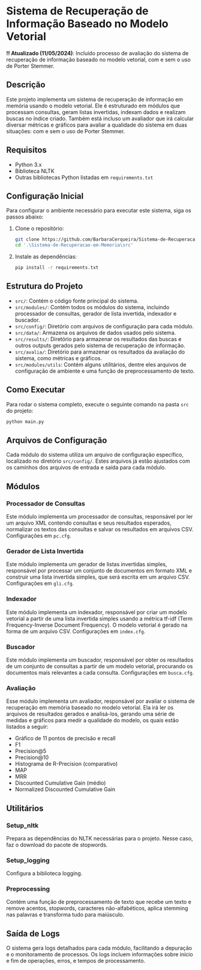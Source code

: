 # Sistema de Recuperação de Informação Baseado no Modelo Vetorial

**!! Atualizado (11/05/2024)**: Incluído processo de avaliação do sistema de recuperação de informação baseado no modelo vetorial, com e sem o uso de Porter Stemmer.

## Descrição
Este projeto implementa um sistema de recuperação de informação em memória usando o modelo vetorial. Ele é estruturado em módulos que processam consultas, geram listas invertidas, indexam dados e realizam buscas no índice criado. Também está incluso um avaliador que irá calcular diversar métricas e gráficos para avaliar a qualidade do sistema em duas situações: com e sem o uso de Porter Stemmer.

## Requisitos
- Python 3.x
- Biblioteca NLTK
- Outras bibliotecas Python listadas em `requirements.txt`

## Configuração Inicial
Para configurar o ambiente necessário para executar este sistema, siga os passos abaixo:

1. Clone o repositório:
   ```bash
   git clone https://github.com/BarbaraCerqueira/Sistema-de-Recuperacao-em-Memoria.git
   cd '.\Sistema-de-Recuperacao-em-Memoria\src'
   ```

2. Instale as dependências:
   ```bash
   pip install -r requirements.txt
   ```

## Estrutura do Projeto
- `src/`: Contém o código fonte principal do sistema.
- `src/modules/`: Contém todos os módulos do sistema, incluindo processador de consultas, gerador de lista invertida, indexador e buscador.
- `src/config/`: Diretório com arquivos de configuração para cada módulo.
- `src/data/`: Armazena os arquivos de dados usados pelo sistema.
- `src/results/`: Diretório para armazenar os resultados das buscas e outros outputs gerados pelo sistema de recuperação de informação.
- `src/avalia/`: Diretório para armazenar os resultados da avaliação do sistema, como métricas e gráficos.
- `src/modules/utils`: Contém alguns utilitários, dentre eles arquivos de configuração de ambiente e uma função de preprocessamento de texto.

## Como Executar
Para rodar o sistema completo, execute o seguinte comando na pasta `src` do projeto:

```bash
python main.py
```

## Arquivos de Configuração
Cada módulo do sistema utiliza um arquivo de configuração específico, localizado no diretório `src/config/`. Estes arquivos já estão ajustados com os caminhos dos arquivos de entrada e saída para cada módulo.

## Módulos
### Processador de Consultas
Este módulo implementa um processador de consultas, responsável por ler um arquivo XML contendo consultas e seus resultados esperados, normalizar os textos das consultas e salvar os resultados em arquivos CSV. Configurações em `pc.cfg`.

### Gerador de Lista Invertida
Este módulo implementa um gerador de listas invertidas simples, responsável por processar um conjunto de documentos em formato XML e construir uma lista invertida simples, que será escrita em um arquivo CSV. Configurações em `gli.cfg`.

### Indexador
Este módulo implementa um indexador, responsável por criar um modelo vetorial a partir de uma lista invertida simples usando a métrica tf-idf (Term Frequency-Inverse Document Frequency). O modelo vetorial é gerado na forma de um arquivo CSV. Configurações em `index.cfg`.

### Buscador
Este módulo implementa um buscador, responsável por obter os resultados de um conjunto de consultas a partir de um modelo vetorial, procurando os documentos mais relevantes a cada consulta. Configurações em `busca.cfg`.

### Avaliação
Esse módulo implementa um avaliador, responsável por avaliar o sistema de recuperação em memória baseado no modelo vetorial. Ela irá ler os arquivos de resultados gerados e analisá-los, gerando uma série de medidas e gráficos para medir a qualidade do modelo, os quais estão listados a seguir:
   - Gráfico de 11 pontos de precisão e recall
   - F1
   - Precision@5
   - Precision@10
   - Histograma de R-Precision (comparativo)
   - MAP
   - MRR
   - Discounted Cumulative Gain (médio)
   - Normalized Discounted Cumulative Gain

## Utilitários

### Setup_nltk
Prepara as dependências do NLTK necessárias para o projeto. Nesse caso, faz o download do pacote de stopwords.

### Setup_logging
Configura a biblioteca logging.

### Preprocessing
Contém uma função de preprocessamento de texto que recebe um texto e remove acentos, stopwords, caracteres não-alfabéticos, aplica stemming nas palavras e transforma tudo para maiúsculo.

## Saída de Logs
O sistema gera logs detalhados para cada módulo, facilitando a depuração e o monitoramento de processos. Os logs incluem informações sobre início e fim de operações, erros, e tempos de processamento.
